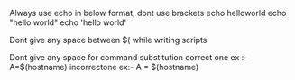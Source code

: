 Always use echo in below format, dont use brackets
echo helloworld
echo "hello world"
echo 'hello world'

Dont give any space between $( while writing scripts

Dont give any space for command substitution
correct one ex :- A=$(hostname)
incorrectone ex:- A = $(hostname)
